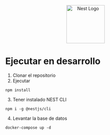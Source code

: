 <p align="center">
  <a href="http://nestjs.com/" target="blank"><img src="https://nestjs.com/img/logo-small.svg" width="120" alt="Nest Logo" /></a>
</p>

# Ejecutar en desarrollo
1. Clonar el repositorio
2. Ejecutar
```
npm install
```

3. Tener instalado NEST CLI
```
npm i -g @nestjs/cli
```
4. Levantar la base de datos
```
docker-compose up -d
```
